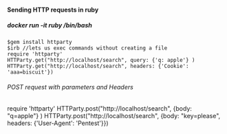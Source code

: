 #### Sending HTTP requests in ruby
##### docker run -it ruby /bin/bash

```
$gem install httparty
$irb //lets us exec commands without creating a file
require 'httparty'
HTTParty.get("http://localhost/search", query: {'q: apple'} )
HTTParty.get("http://localhost/search", headers: {'Cookie': 'aaa=biscuit'})
```

###### POST request with parameters and Headers
require 'httparty'
HTTParty.post("http://localhost/search", {body: "q=apple"} )
HTTParty.post("http://localhost/search", {body: "key=please", headers: {'User-Agent': 'Pentest'}}) 
